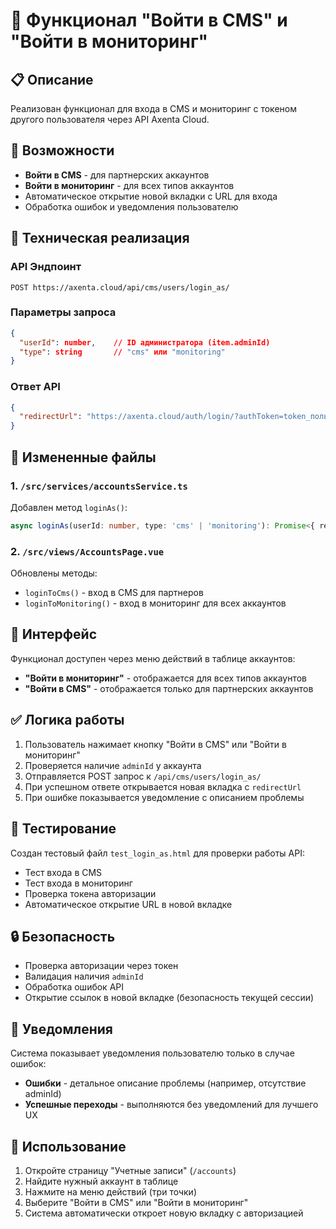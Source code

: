 # 🔐 Функционал "Войти в CMS" и "Войти в мониторинг"

## 📋 Описание

Реализован функционал для входа в CMS и мониторинг с токеном другого пользователя через API Axenta Cloud.

## 🎯 Возможности

- **Войти в CMS** - для партнерских аккаунтов
- **Войти в мониторинг** - для всех типов аккаунтов
- Автоматическое открытие новой вкладки с URL для входа
- Обработка ошибок и уведомления пользователю

## 🔧 Техническая реализация

### API Эндпоинт
```
POST https://axenta.cloud/api/cms/users/login_as/
```

### Параметры запроса
```json
{
  "userId": number,    // ID администратора (item.adminId)
  "type": string       // "cms" или "monitoring"
}
```

### Ответ API
```json
{
  "redirectUrl": "https://axenta.cloud/auth/login/?authToken=token_пользователя"
}
```

## 📁 Измененные файлы

### 1. `/src/services/accountsService.ts`
Добавлен метод `loginAs()`:
```typescript
async loginAs(userId: number, type: 'cms' | 'monitoring'): Promise<{ redirectUrl: string }>
```

### 2. `/src/views/AccountsPage.vue`
Обновлены методы:
- `loginToCms()` - вход в CMS для партнеров
- `loginToMonitoring()` - вход в мониторинг для всех аккаунтов

## 🎨 Интерфейс

Функционал доступен через меню действий в таблице аккаунтов:
- **"Войти в мониторинг"** - отображается для всех типов аккаунтов
- **"Войти в CMS"** - отображается только для партнерских аккаунтов

## ✅ Логика работы

1. Пользователь нажимает кнопку "Войти в CMS" или "Войти в мониторинг"
2. Проверяется наличие `adminId` у аккаунта
3. Отправляется POST запрос к `/api/cms/users/login_as/`
4. При успешном ответе открывается новая вкладка с `redirectUrl`
5. При ошибке показывается уведомление с описанием проблемы

## 🧪 Тестирование

Создан тестовый файл `test_login_as.html` для проверки работы API:
- Тест входа в CMS
- Тест входа в мониторинг  
- Проверка токена авторизации
- Автоматическое открытие URL в новой вкладке

## 🔒 Безопасность

- Проверка авторизации через токен
- Валидация наличия `adminId`
- Обработка ошибок API
- Открытие ссылок в новой вкладке (безопасность текущей сессии)

## 📱 Уведомления

Система показывает уведомления пользователю только в случае ошибок:
- **Ошибки** - детальное описание проблемы (например, отсутствие adminId)
- **Успешные переходы** - выполняются без уведомлений для лучшего UX

## 🚀 Использование

1. Откройте страницу "Учетные записи" (`/accounts`)
2. Найдите нужный аккаунт в таблице
3. Нажмите на меню действий (три точки)
4. Выберите "Войти в CMS" или "Войти в мониторинг"
5. Система автоматически откроет новую вкладку с авторизацией
